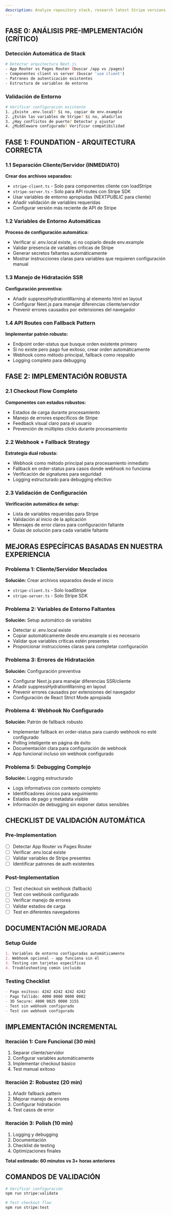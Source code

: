 ```yaml
---
description: Analyze repository stack, research latest Stripe versions, and implement complete payment integration with phased approach and real-time validation
---
```

## FASE 0: ANÁLISIS PRE-IMPLEMENTACIÓN (CRÍTICO)

### Detección Automática de Stack

```bash
# Detectar arquitectura Next.js
- App Router vs Pages Router (buscar /app vs /pages)
- Componentes client vs server (buscar 'use client')
- Patrones de autenticación existentes
- Estructura de variables de entorno
```

### Validación de Entorno

```bash
# Verificar configuración existente
1. ¿Existe .env.local? Si no, copiar de env.example
2. ¿Están las variables de Stripe? Si no, añadirlas
3. ¿Hay conflictos de puerto? Detectar y ajustar
4. ¿Middleware configurado? Verificar compatibilidad
```

## FASE 1: FOUNDATION - ARQUITECTURA CORRECTA

### 1.1 Separación Cliente/Servidor (INMEDIATO)

**Crear dos archivos separados:**

- `stripe-client.ts` - Solo para componentes cliente con loadStripe
- `stripe-server.ts` - Solo para API routes con Stripe SDK
- Usar variables de entorno apropiadas (NEXT*PUBLIC* para cliente)
- Añadir validación de variables requeridas
- Configurar versión más reciente de API de Stripe

### 1.2 Variables de Entorno Automáticas

**Proceso de configuración automática:**

- Verificar si .env.local existe, si no copiarlo desde env.example
- Validar presencia de variables críticas de Stripe
- Generar secretos faltantes automáticamente
- Mostrar instrucciones claras para variables que requieren configuración manual

### 1.3 Manejo de Hidratación SSR

**Configuración preventiva:**

- Añadir suppressHydrationWarning al elemento html en layout
- Configurar Next.js para manejar diferencias cliente/servidor
- Prevenir errores causados por extensiones del navegador

### 1.4 API Routes con Fallback Pattern

**Implementar patrón robusto:**

- Endpoint order-status que busque orden existente primero
- Si no existe pero pago fue exitoso, crear orden automáticamente
- Webhook como método principal, fallback como respaldo
- Logging completo para debugging

## FASE 2: IMPLEMENTACIÓN ROBUSTA

### 2.1 Checkout Flow Completo

**Componentes con estados robustos:**

- Estados de carga durante procesamiento
- Manejo de errores específicos de Stripe
- Feedback visual claro para el usuario
- Prevención de múltiples clicks durante procesamiento

### 2.2 Webhook + Fallback Strategy

**Estrategia dual robusta:**

- Webhook como método principal para procesamiento inmediato
- Fallback en order-status para casos donde webhook no funciona
- Verificación de signatures para seguridad
- Logging estructurado para debugging efectivo

### 2.3 Validación de Configuración

**Verificación automática de setup:**

- Lista de variables requeridas para Stripe
- Validación al inicio de la aplicación
- Mensajes de error claros para configuración faltante
- Guías de solución para cada variable faltante

## MEJORAS ESPECÍFICAS BASADAS EN NUESTRA EXPERIENCIA

### Problema 1: Cliente/Servidor Mezclados

**Solución:** Crear archivos separados desde el inicio

- `stripe-client.ts` - Solo loadStripe
- `stripe-server.ts` - Solo Stripe SDK

### Problema 2: Variables de Entorno Faltantes

**Solución:** Setup automático de variables

- Detectar si .env.local existe
- Copiar automáticamente desde env.example si es necesario
- Validar que variables críticas estén presentes
- Proporcionar instrucciones claras para completar configuración

### Problema 3: Errores de Hidratación

**Solución:** Configuración preventiva

- Configurar Next.js para manejar diferencias SSR/cliente
- Añadir suppressHydrationWarning en layout
- Prevenir errores causados por extensiones del navegador
- Configuración de React Strict Mode apropiada

### Problema 4: Webhook No Configurado

**Solución:** Patrón de fallback robusto

- Implementar fallback en order-status para cuando webhook no esté configurado
- Polling inteligente en página de éxito
- Documentación clara para configuración de webhook
- App funcional incluso sin webhook configurado

### Problema 5: Debugging Complejo

**Solución:** Logging estructurado

- Logs informativos con contexto completo
- Identificadores únicos para seguimiento
- Estados de pago y metadata visible
- Información de debugging sin exponer datos sensibles

## CHECKLIST DE VALIDACIÓN AUTOMÁTICA

### Pre-Implementation

- [ ] Detectar App Router vs Pages Router
- [ ] Verificar .env.local existe
- [ ] Validar variables de Stripe presentes
- [ ] Identificar patrones de auth existentes

### Post-Implementation

- [ ] Test checkout sin webhook (fallback)
- [ ] Test con webhook configurado
- [ ] Verificar manejo de errores
- [ ] Validar estados de carga
- [ ] Test en diferentes navegadores

## DOCUMENTACIÓN MEJORADA

### Setup Guide

```markdown
1. Variables de entorno configuradas automáticamente
2. Webhook opcional - app funciona sin él
3. Testing con tarjetas específicas
4. Troubleshooting común incluido
```

### Testing Checklist

```markdown
- Pago exitoso: 4242 4242 4242 4242
- Pago fallido: 4000 0000 0000 0002
- 3D Secure: 4000 0025 0000 3155
- Test sin webhook configurado
- Test con webhook configurado
```

## IMPLEMENTACIÓN INCREMENTAL

### Iteración 1: Core Funcional (30 min)

1. Separar cliente/servidor
2. Configurar variables automáticamente
3. Implementar checkout básico
4. Test manual exitoso

### Iteración 2: Robustez (20 min)

1. Añadir fallback pattern
2. Mejorar manejo de errores
3. Configurar hidratación
4. Test casos de error

### Iteración 3: Polish (10 min)

1. Logging y debugging
2. Documentación
3. Checklist de testing
4. Optimizaciones finales

**Total estimado: 60 minutos vs 3+ horas anteriores**

## COMANDOS DE VALIDACIÓN

```bash
# Verificar configuración
npm run stripe:validate

# Test checkout flow
npm run stripe:test
